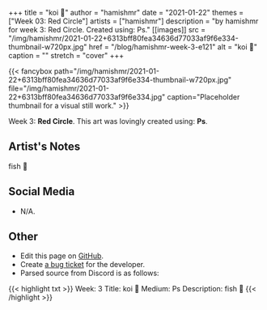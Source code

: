 +++
title =       "koi 🙂"
author =      "hamishmr"
date =        "2021-01-22"
themes =      ["Week 03: Red Circle"]
artists =     ["hamishmr"]
description = "by hamishmr for week 3: Red Circle. Created using: Ps."
[[images]]
      src = "/img/hamishmr/2021-01-22+6313bff80fea34636d77033af9f6e334-thumbnail-w720px.jpg"
      href = "/blog/hamishmr-week-3-e121"
      alt = "koi 🙂"
      caption = ""
      stretch = "cover"
+++

{{< fancybox path="/img/hamishmr/2021-01-22+6313bff80fea34636d77033af9f6e334-thumbnail-w720px.jpg" file="/img/hamishmr/2021-01-22+6313bff80fea34636d77033af9f6e334.jpg" caption="Placeholder thumbnail for a visual still work." >}}


Week 3: **Red Circle**. This art was lovingly created using: **Ps**.

## Artist's Notes

fish 🙂

## Social Media

- N/A.

## Other

- Edit this page on [GitHub](https://github.com/teaminkling/web-refresh/edit/main/content/blog/hamishmr-week-3-e121.md).
- Create [a bug ticket](https://github.com/teaminkling/web-refresh/issues/new?assignees=&labels=bug&template=problem-report.md&title=) for the developer.
- Parsed source from Discord is as follows:

{{< highlight txt >}}
Week: 3
Title: koi 🙂
Medium: Ps
Description:
fish 🙂
{{< /highlight >}}